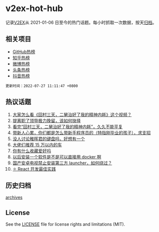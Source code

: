 # v2ex-hot-hub

 记录[V2EX](https://www.v2ex.com/)从 2021-01-06 日至今的热门话题。每小时抓取一次数据，按天[归档](archives)。
 
 ## 相关项目

- [GitHub热榜](https://github.com/snaildev/github-hot-hub)
- [知乎热榜](https://github.com/snaildev/zhihu-hot-hub)
- [微博热榜](https://github.com/snaildev/weibo-hot-hub)
- [头条热榜](https://github.com/snaildev/toutiao-hot-hub)
- [抖音热榜](https://github.com/snaildev/douyin-hot-hub)


 `更新时间：2022-07-27 11:11:47 +0800`

## 热议话题

1. [大家怎么看《回村三天，二舅治好了我的精神内耗》这个视频？](https://www.v2ex.com/t/868893)
1. [提离职了领导极力挽留，该如何抉择](https://www.v2ex.com/t/868746)
1. [看完“回村三天，二舅治好了我的精神内耗”，久久不能平复](https://www.v2ex.com/t/868897)
1. [带新人心累，你们都是怎么带新手程序员的（特指刚毕业的孩子），求支招](https://www.v2ex.com/t/868776)
1. [没人讨论稚晖君的键盘吗，好想有一个](https://www.v2ex.com/t/868770)
1. [大佬们推荐 15 万以内的车](https://www.v2ex.com/t/868829)
1. [你有什么收藏爱好吗](https://www.v2ex.com/t/868942)
1. [以后安装一个软件是不是可以直接用 docker 啊](https://www.v2ex.com/t/868799)
1. [国产安卓电视禁止安装第三方 launcher，如何绕过？](https://www.v2ex.com/t/868759)
1. [⚛️ React 开发最佳实践](https://www.v2ex.com/t/868907)

## 历史归档

[archives](archives)

## License

See the [LICENSE](LICENSE) file for license rights and limitations (MIT).

